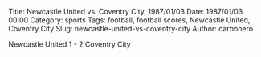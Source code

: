 Title: Newcastle United vs. Coventry City, 1987/01/03
Date: 1987/01/03 00:00
Category: sports
Tags: football, football scores, Newcastle United, Coventry City
Slug: newcastle-united-vs-coventry-city
Author: carbonero


Newcastle United 1 - 2 Coventry City
